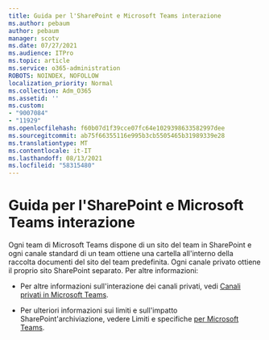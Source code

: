 ```yaml
---
title: Guida per l'SharePoint e Microsoft Teams interazione
ms.author: pebaum
author: pebaum
manager: scotv
ms.date: 07/27/2021
ms.audience: ITPro
ms.topic: article
ms.service: o365-administration
ROBOTS: NOINDEX, NOFOLLOW
localization_priority: Normal
ms.collection: Adm_O365
ms.assetid: ''
ms.custom:
- "9007084"
- "11929"
ms.openlocfilehash: f60b07d1f39cce07fc64e1029398633582997dee
ms.sourcegitcommit: ab75f66355116e995b3cb5505465b31989339e28
ms.translationtype: MT
ms.contentlocale: it-IT
ms.lasthandoff: 08/13/2021
ms.locfileid: "58315480"
---
```

# <a name="help-with-the-sharepoint-and-microsoft-teams-interaction"></a>Guida per l'SharePoint e Microsoft Teams interazione

Ogni team di Microsoft Teams dispone di un sito del team in SharePoint e ogni canale standard di un team ottiene una cartella all'interno della raccolta documenti del sito del team predefinita. Ogni canale privato ottiene il proprio sito SharePoint separato. Per altre informazioni:

- Per altre informazioni sull'interazione dei canali privati, vedi [Canali privati in Microsoft Teams](https://docs.microsoft.com/MicrosoftTeams/private-channels#private-channel-sharepoint-sites).

- Per ulteriori informazioni sui limiti e sull'impatto SharePoint'archiviazione, vedere Limiti e specifiche [per Microsoft Teams](https://docs.microsoft.com/microsoftteams/limits-specifications-teams#storage). 
